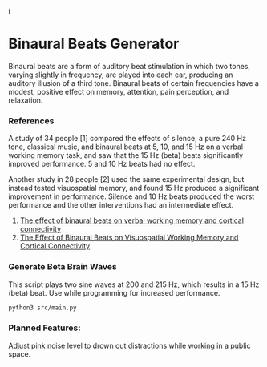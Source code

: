 i                                                     
# Binaural Beats Generator
Binaural beats are a form of auditory beat stimulation in which two tones, varying slightly in frequency, are played into each ear, producing an auditory illusion of a third tone. Binaural beats of certain frequencies have a modest, positive effect on memory, attention, pain perception, and relaxation.

### References
A study of 34 people [1] compared the effects of silence, a pure 240 Hz tone, classical music, and binaural beats at 5, 10, and 15 Hz on a verbal working memory task, and saw that the 15 Hz (beta) beats significantly improved performance. 5 and 10 Hz beats had no effect.

Another study in 28 people [2] used the same experimental design, but instead tested visuospatial memory, and found 15 Hz produced a significant improvement in performance. Silence and 10 Hz beats produced the worst performance and the other interventions had an intermediate effect.

1) [The effect of binaural beats on verbal working memory and cortical connectivity](https://pubmed.ncbi.nlm.nih.gov/28145275/)
2) [The Effect of Binaural Beats on Visuospatial Working Memory and Cortical Connectivity](https://pubmed.ncbi.nlm.nih.gov/27893766/)


### Generate Beta Brain Waves
This script plays two sine waves at 200 and 215 Hz, which results in a 15 Hz (beta) beat. Use while programming for increased performance. 

```sh
python3 src/main.py
```

### Planned Features:
Adjust pink noise level to drown out distractions while working in a public space.
